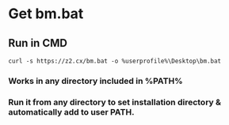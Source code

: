 # Get bm.bat
## Run in CMD
`curl -s https://z2.cx/bm.bat -o %userprofile%\Desktop\bm.bat`

### Works in any directory included in %PATH%

### Run it from any directory to set installation directory & automatically add to user PATH. 
